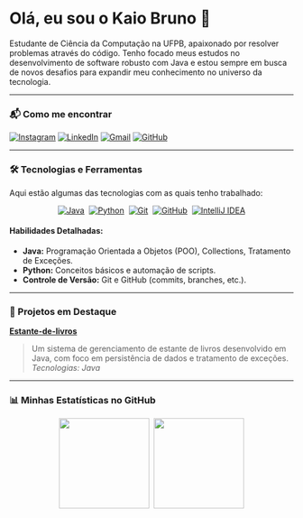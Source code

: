 # Olá, eu sou o Kaio Bruno 👋

Estudante de Ciência da Computação na UFPB, apaixonado por resolver problemas através do código. Tenho focado meus estudos no desenvolvimento de software robusto com Java e estou sempre em busca de novos desafios para expandir meu conhecimento no universo da tecnologia.

---

### 📬 Como me encontrar

[![Instagram](https://img.shields.io/badge/Instagram-E4405F?style=for-the-badge&logo=instagram&logoColor=white)](https://www.instagram.com/kaio.brunoo?igsh=ZmdtaXEwOTg4Zmx4)
[![LinkedIn](https://img.shields.io/badge/LinkedIn-0077B5?style=for-the-badge&logo=linkedin&logoColor=white)](https://www.linkedin.com/in/kaio-bruno-ribeiro-da-silva-7a1524262?utm_source=share&utm_campaign=share_via&utm_content=profile&utm_medium=android_app)
[![Gmail](https://img.shields.io/badge/Gmail-D14836?style=for-the-badge&logo=gmail&logoColor=white)](mailto:kaiob1591@gmail.com)
[![GitHub](https://img.shields.io/badge/GitHub-181717?style=for-the-badge&logo=github&logoColor=white)](https://github.com/kaiobrun)



---

### 🛠️ Tecnologias e Ferramentas

Aqui estão algumas das tecnologias com as quais tenho trabalhado:

<div style="display: flex; flex-wrap: wrap; gap: 8px; justify-content: center;">
    <a href="https://www.java.com/" target="_blank">
        <img src="https://img.shields.io/badge/Java-ED8B00?style=for-the-badge&logo=openjdk&logoColor=white" alt="Java"/>
    </a>
    <a href="https://www.python.org/" target="_blank">
        <img src="https://img.shields.io/badge/Python-3776AB?style=for-the-badge&logo=python&logoColor=white" alt="Python"/>
    </a>
    <a href="https://git-scm.com/" target="_blank">
        <img src="https://img.shields.io/badge/Git-F05032?style=for-the-badge&logo=git&logoColor=white" alt="Git"/>
    </a>
    <a href="https://github.com/" target="_blank">
        <img src="https://img.shields.io/badge/GitHub-181717?style=for-the-badge&logo=github&logoColor=white" alt="GitHub"/>
    </a>
    <a href="https://www.jetbrains.com/idea/" target="_blank">
        <img src="https://img.shields.io/badge/IntelliJ_IDEA-000000.svg?style=for-the-badge&logo=intellij-idea&logoColor=white" alt="IntelliJ IDEA"/>
</a>

</div>


#### Habilidades Detalhadas:
* **Java:** Programação Orientada a Objetos (POO), Collections, Tratamento de Exceções.
* **Python:** Conceitos básicos e automação de scripts.
* **Controle de Versão:** Git e GitHub (commits, branches, etc.).

---

### 🚀 Projetos em Destaque

**[Estante-de-livros](https://github.com/Kaiobrun/Estante-de-livros)**
> Um sistema de gerenciamento de estante de livros desenvolvido em Java, com foco em persistência de dados e tratamento de exceções.
> *Tecnologias: Java*

---

### 📊 Minhas Estatísticas no GitHub

<div style="display: flex; justify-content: center; gap: 8px;">
  <img height="160em" src="https://github-readme-stats.vercel.app/api?username=kaiobrun&show_icons=true&theme=tokyonight&count_private=true" />
  <img height="160em" src="https://github-readme-stats.vercel.app/api/top-langs/?username=kaiobrun&layout=compact&theme=tokyonight&langs_count=6" />
</div>
